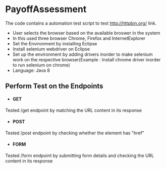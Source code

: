 # PayoffAssessment

The code  contains a automation test script to test http://httpbin.org/ link.

- User selects the browser based on the available broswer in the system<br />
- In this used three browser Chrome, Firefox and InternetExplorer <br />
- Set the Environment by installing Eclipse<br />
- Install selenium webdriver on Eclipse <br />
- Set up the environment by adding drivers inorder to make selenium work on the respective browser(Example : Install chrome driver inorder to run selenium on chrome) <br />
- Language: Java 8



## Perform Test on the Endpoints

- #### GET<br />

Tested /get endpoint by matching the URL content in its response

- #### POST<br />

Tested /post endpoint by checking whether the element has "href"

- #### FORM<br />

Tested /form endpoint by submitting form details and checking the URL content in its response



